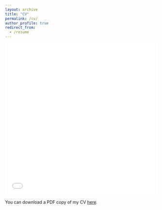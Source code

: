 ```yaml
---
layout: archive
title: "CV"
permalink: /cv/
author_profile: true
redirect_from:
  - /resume
---
```


<iframe src="/files/PrithResumeSummer2023.pdf" width="100%" height="500" frameborder="no" border="0" marginwidth="0" marginheight="0"></iframe>

You can download a PDF copy of my CV [here](/files/PrithCV.pdf).